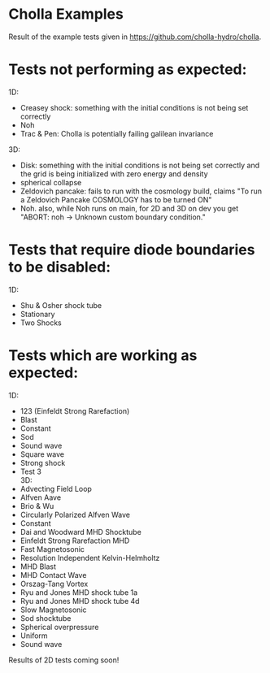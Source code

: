 # Cholla Examples
Result of the example tests given in https://github.com/cholla-hydro/cholla.

# Tests not performing as expected:
1D:  
- Creasey shock: something with the initial conditions is not being set correctly
- Noh
- Trac & Pen: Cholla is potentially failing galilean invariance

3D:
- Disk: something with the initial conditions is not being set correctly and the grid is being initialized with zero energy and density
- spherical collapse
- Zeldovich pancake: fails to run with the cosmology build, claims "To run a Zeldovich Pancake COSMOLOGY has to be turned ON"
- Noh. also, while Noh runs on main, for 2D and 3D on dev you get "ABORT: noh -> Unknown custom boundary condition."

# Tests that require diode boundaries to be disabled:
1D:  
- Shu & Osher shock tube
- Stationary
- Two Shocks

# Tests which are working as expected:  
1D:
- 123 (Einfeldt Strong Rarefaction)
- Blast
- Constant
- Sod
- Sound wave
- Square wave
- Strong shock
- Test 3  
3D:
- Advecting Field Loop
- Alfven Aave
- Brio & Wu
- Circularly Polarized Alfven Wave
- Constant
- Dai and Woodward MHD Shocktube
- Einfeldt Strong Rarefaction MHD 
- Fast Magnetosonic
- Resolution Independent Kelvin-Helmholtz
- MHD Blast
- MHD Contact Wave
- Orszag-Tang Vortex
- Ryu and Jones MHD shock tube 1a
- Ryu and Jones MHD shock tube 4d
- Slow Magnetosonic
- Sod shocktube
- Spherical overpressure
- Uniform
- Sound wave

Results of 2D tests coming soon!




